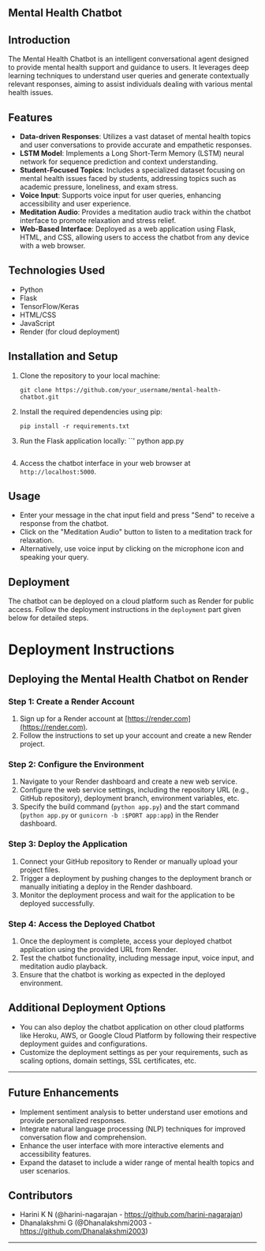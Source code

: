 ## Mental Health Chatbot

## Introduction
The Mental Health Chatbot is an intelligent conversational agent designed to provide mental health support and guidance to users. It leverages deep learning techniques to understand user queries and generate contextually relevant responses, aiming to assist individuals dealing with various mental health issues.

## Features
- **Data-driven Responses**: Utilizes a vast dataset of mental health topics and user conversations to provide accurate and empathetic responses.
- **LSTM Model**: Implements a Long Short-Term Memory (LSTM) neural network for sequence prediction and context understanding.
- **Student-Focused Topics**: Includes a specialized dataset focusing on mental health issues faced by students, addressing topics such as academic pressure, loneliness, and exam stress.
- **Voice Input**: Supports voice input for user queries, enhancing accessibility and user experience.
- **Meditation Audio**: Provides a meditation audio track within the chatbot interface to promote relaxation and stress relief.
- **Web-Based Interface**: Deployed as a web application using Flask, HTML, and CSS, allowing users to access the chatbot from any device with a web browser.

## Technologies Used
- Python
- Flask
- TensorFlow/Keras
- HTML/CSS
- JavaScript
- Render (for cloud deployment)

## Installation and Setup
1. Clone the repository to your local machine:
   ```
   git clone https://github.com/your_username/mental-health-chatbot.git
   ```
2. Install the required dependencies using pip:
   ```
   pip install -r requirements.txt
   ```
3. Run the Flask application locally:
   ``'
   python app.py
   ```
4. Access the chatbot interface in your web browser at `http://localhost:5000`.

## Usage
- Enter your message in the chat input field and press "Send" to receive a response from the chatbot.
- Click on the "Meditation Audio" button to listen to a meditation track for relaxation.
- Alternatively, use voice input by clicking on the microphone icon and speaking your query.

## Deployment
The chatbot can be deployed on a cloud platform such as Render for public access. Follow the deployment instructions in the `deployment` part given below for detailed steps.

# Deployment Instructions

## Deploying the Mental Health Chatbot on Render

### Step 1: Create a Render Account
1. Sign up for a Render account at [https://render.com](https://render.com).
2. Follow the instructions to set up your account and create a new Render project.

### Step 2: Configure the Environment
1. Navigate to your Render dashboard and create a new web service.
2. Configure the web service settings, including the repository URL (e.g., GitHub repository), deployment branch, environment variables, etc.
3. Specify the build command (`python app.py`) and the start command (`python app.py` or `gunicorn -b :$PORT app:app`) in the Render dashboard.

### Step 3: Deploy the Application
1. Connect your GitHub repository to Render or manually upload your project files.
2. Trigger a deployment by pushing changes to the deployment branch or manually initiating a deploy in the Render dashboard.
3. Monitor the deployment process and wait for the application to be deployed successfully.

### Step 4: Access the Deployed Chatbot
1. Once the deployment is complete, access your deployed chatbot application using the provided URL from Render.
2. Test the chatbot functionality, including message input, voice input, and meditation audio playback.
3. Ensure that the chatbot is working as expected in the deployed environment.

## Additional Deployment Options
- You can also deploy the chatbot application on other cloud platforms like Heroku, AWS, or Google Cloud Platform by following their respective deployment guides and configurations.
- Customize the deployment settings as per your requirements, such as scaling options, domain settings, SSL certificates, etc.
----
## Future Enhancements
- Implement sentiment analysis to better understand user emotions and provide personalized responses.
- Integrate natural language processing (NLP) techniques for improved conversation flow and comprehension.
- Enhance the user interface with more interactive elements and accessibility features.
- Expand the dataset to include a wider range of mental health topics and user scenarios.

## Contributors
- Harini K N (@harini-nagarajan - https://github.com/harini-nagarajan)
- Dhanalakshmi G (@Dhanalakshmi2003 - https://github.com/Dhanalakshmi2003)
---

